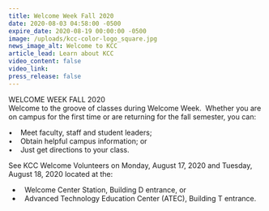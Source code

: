```yaml
---
title: Welcome Week Fall 2020
date: 2020-08-03 04:58:00 -0500
expire_date: 2020-08-19 00:00:00 -0500
image: /uploads/kcc-color-logo_square.jpg
news_image_alt: Welcome to KCC
article_lead: Learn about KCC
video_content: false
video_link:
press_release: false
---
```


WELCOME WEEK FALL 2020&nbsp;<br>Welcome to the groove of classes during Welcome Week. &nbsp;Whether you are on campus for the first time or are returning for the fall semester, you can:

• &nbsp; &nbsp;Meet faculty, staff and student leaders;<br>• &nbsp; &nbsp;Obtain helpful campus information; or<br>• &nbsp; &nbsp;Just get directions to your class.&nbsp;

See KCC Welcome Volunteers on Monday, August 17, 2020 and Tuesday, August 18, 2020 located at the:

* &nbsp; Welcome Center Station, Building D entrance, or
* &nbsp; Advanced Technology Education Center (ATEC), Building T entrance.<br>&nbsp;